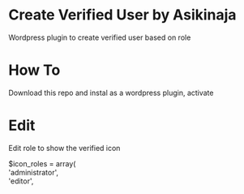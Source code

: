 # Create Verified User by Asikinaja
Wordpress plugin to create verified user based on role

# How To
Download this repo and instal as a wordpress plugin, activate

# Edit
Edit role to show the verified icon

$icon_roles = array( <br>
        'administrator', <br>
	      'editor', <br>

